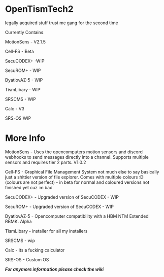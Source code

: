 # OpenTismTech2
legally acquired stuff trust me gang for the second time

Currently Contains

MotionSens - V2.1.5

Cell-FS - Beta

SecuCODEX+ -WIP

SecuROM+ - WIP

DyatlovAZ-5 - WIP

TismLibary - WIP

SRSCMS - WIP

Calc - V3

SRS-OS WIP

# More Info

MotionSens - Uses the opencomputers motion sensors and discord webhooks to send messages directly into a channel. Supports multiple sensors and requires tier 2 parts. V1.0.2

Cell-FS - Graphical File Management System not much else to say basically just a shittier version of file explorer. Comes with multiple colours :D (colours are not perfect) - in beta for normal and coloured versions not finished yet cuz im bad

SecuCODEX+ - Upgraded version of SecuCODEX - WIP

SecuROM+ - Upgraded version of SecuCODEX - WIP

DyatlovAZ-5 - Opencomputer compatibility with a HBM NTM Extended RBMK. Alpha

TismLibary - installer for all my installers

SRSCMS - wip 

Calc - its a fucking calculator

SRS-OS - Custom OS




***For anymore information please check the wiki***
